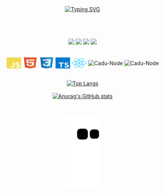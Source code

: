 <div align="center">

<a href="https://git.io/typing-svg"><img src="https://readme-typing-svg.demolab.com?font=Fira+Code&weight=700&size=30&pause=1000&color=5C46AF&center=true&width=435&lines=FULL+STACK+DEVELOPER" alt="Typing SVG" /></a>
#
<br>
    
<a href="https://instagram.com/caduhmourao" target="_blank"><img src="https://img.shields.io/badge/-Instagram-%23E4405F?style=for-the-badge&logo=instagram&logoColor=white" target="_blank"></a>
<a href = "mailto:caduh.dev@gmail.com"><img src="https://img.shields.io/badge/-Gmail-%23333?style=for-the-badge&logo=gmail&logoColor=white" target="_blank"></a>
<a href="https://www.linkedin.com/in/caduhdev/" target="_blank"><img src="https://img.shields.io/badge/-LinkedIn-%230077B5?style=for-the-badge&logo=linkedin&logoColor=white" target="_blank"></a>
<a href="https://twitter.com/CaduhMourao" target="_blank"><img src="https://img.shields.io/badge/Twitter-1DA1F2?style=for-the-badge&logo=twitter&logoColor=white" target="_blank"></a>

<br>
    
<img align="center" alt="Cadu-Js" height="30" width="40" src="https://raw.githubusercontent.com/devicons/devicon/master/icons/javascript/javascript-plain.svg">
<img align="center" alt="Cadu-HTML" height="30" width="40" src="https://raw.githubusercontent.com/devicons/devicon/master/icons/html5/html5-original.svg">
<img align="center" alt="Cadu-CSS" height="30" width="40" src="https://raw.githubusercontent.com/devicons/devicon/master/icons/css3/css3-original.svg">
<img align="center" alt="Cadu-Ts" height="30" width="40" src="https://raw.githubusercontent.com/devicons/devicon/master/icons/typescript/typescript-plain.svg">
<img align="center" alt="Cadu-React" height="30" width="40" src="https://raw.githubusercontent.com/devicons/devicon/master/icons/react/react-original.svg">
<img align="center" alt="Cadu-Node" height="30" width="40" src="https://cdn.jsdelivr.net/gh/devicons/devicon/icons/nodejs/nodejs-original.svg" />
<img align="center" alt="Cadu-Node" height="30" width="40" src="https://cdn.jsdelivr.net/gh/devicons/devicon/icons/python/python-original.svg" />

<br>

<br>
    
[![Top Langs](https://github-readme-stats.vercel.app/api/top-langs/?username=CaduhMourao&layout=compact&true&theme=midnight-purple&langs_count=10)](https://github.com/anuraghazra/github-readme-stats)
<br>
<br>
[![Anurag's GitHub stats](https://github-readme-stats.vercel.app/api?username=CaduhMourao&count_private=true&show_icons=true&theme=midnight-purple)](https://github.com/anuraghazra/github-readme-stats)
    
<br>

![Snake animation](https://github.com/CaduhMourao/CaduhMourao/blob/output/github-contribution-grid-snake.svg)

</div>

